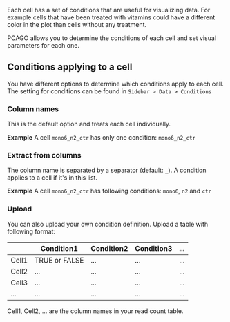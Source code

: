 Each cell has a set of conditions that are useful for visualizing data.
For example cells that have been treated with vitamins could have a different color
in the plot than cells without any treatment.

PCAGO allows you to determine the conditions of each cell and set visual parameters for each one.

## Conditions applying to a cell

You have different options to determine which conditions apply to each cell.
The setting for conditions can be found in `Sidebar > Data > Conditions`

### Column names

This is the default option and treats each cell individually.

**Example**
A cell `mono6_n2_ctr` has only one condition: `mono6_n2_ctr`

### Extract from columns

The column name is separated by a separator (default: `_`). A condition applies to a cell
if it's in this list.

**Example**
A cell `mono6_n2_ctr` has following conditions: `mono6`, `n2` and `ctr`

### Upload

You can also upload your own condition definition. Upload a table with following format:

|       | Condition1    | Condition2 | Condition3 | ... |
|-------|---------------|------------|------------|-----|
| Cell1 | TRUE or FALSE | ...        | ...        | ... |
| Cell2 | ...           | ...        | ...        | ... |
| Cell3 | ...           | ...        | ...        | ... |
| ...   | ...           | ...        | ...        | ... |

Cell1, Cell2, ... are the column names in your read count table.
